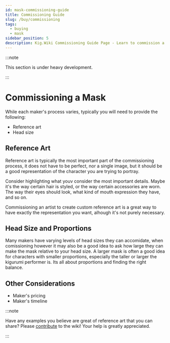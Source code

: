 ```yaml
---
id: mask-commissioning-guide
title: Commissioning Guide
slug: /buy/commissioning
tags:
  - buying
  - mask
sidebar_position: 5
description: Kig.Wiki Commissioning Guide Page - Learn to commission a kig mask
---
```

:::note

This section is under heavy development.

:::

# Commissioning a Mask

While each maker's process varies, typically you will need to provide the following:

- Reference art
- Head size

## Reference Art

Reference art is typically the most important part of the commissioning process, it does not have to be perfect, nor a single image, but it should be a good representation of the character you are trying to portray.

Consider highlighting what youv consider the most important details. 
Maybe it's the way certain hair is styled, or the way certain accessories are worn. The way their eyes should look, what kind of mouth expression they have, and so on.

Commissioning an artist to create custom reference art is a great way to have exactly the representation you want, alhough it's not purely necessary. 

## Head Size and Proportions

Many makers have varying levels of head sizes they can accomidate, when comissioning however it may also be a good idea to ask how large they can make the mask relative to your head size. A larger mask is often a good idea for characters with smaller proportions, especially the taller or larger the kigurumi performer is. Its all about proportions and finding the right balance.

## Other Considerations

- Maker's pricing
- Maker's timeline

:::note

Have any examples you believe are great of reference art that you can share? Please [contribute](../02-contributing.md) to the wiki! Your help is greatly appreciated.

:::